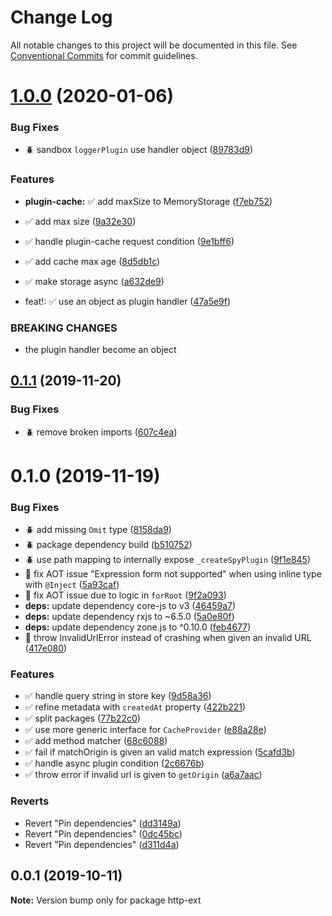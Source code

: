# Change Log

All notable changes to this project will be documented in this file.
See [Conventional Commits](https://conventionalcommits.org) for commit guidelines.

# [1.0.0](https://github.com/jscutlery/http-ext/compare/v0.1.1...v1.0.0) (2020-01-06)


### Bug Fixes

* :beetle: sandbox `loggerPlugin` use handler object ([89783d9](https://github.com/jscutlery/http-ext/commit/89783d99e966c7251cad794220a735b00b06dfbd))


### Features

* **plugin-cache:** ✅ add maxSize to MemoryStorage ([f7eb752](https://github.com/jscutlery/http-ext/commit/f7eb75250b189d9398070574e6b19a9f5a36aa38))
* ✅  add max size ([9a32e30](https://github.com/jscutlery/http-ext/commit/9a32e304307beed7731b49bde765397cb4d29130))
* ✅  handle plugin-cache request condition ([9e1bff6](https://github.com/jscutlery/http-ext/commit/9e1bff644d3b4cb4b52ec2e20bb793fa050f7517))
* ✅ add cache max age ([8d5db1c](https://github.com/jscutlery/http-ext/commit/8d5db1c8ee7462bb77cc9ac505fbe72fdb656a62))
* ✅ make storage async ([a632de9](https://github.com/jscutlery/http-ext/commit/a632de92f3ded22d92448548cc2f756a699e499f))


* feat!: :white_check_mark: use an object as plugin handler ([47a5e9f](https://github.com/jscutlery/http-ext/commit/47a5e9f87d9c4256578a005d77516cb2d7034327))


### BREAKING CHANGES

* the plugin handler become an object





## [0.1.1](https://github.com/jscutlery/http-ext/compare/v0.1.0...v0.1.1) (2019-11-20)


### Bug Fixes

* :beetle: remove broken imports ([607c4ea](https://github.com/jscutlery/http-ext/commit/607c4eac8ca7223219ff36358b00fc8098d01cab))





# 0.1.0 (2019-11-19)


### Bug Fixes

* :beetle: add missing `Omit` type ([8158da9](https://github.com/jscutlery/http-ext/commit/8158da9975df62ff15dbe77fa00ba53345d2ceca))
* :beetle: package dependency build ([b510752](https://github.com/jscutlery/http-ext/commit/b51075254dc2e337e3e8b5ef293156abf4bf54ff))
* :beetle: use path mapping to internally expose `_createSpyPlugin` ([9f1e845](https://github.com/jscutlery/http-ext/commit/9f1e8459738c2d0571cde0e95d4f9be19d64a440))
* 🐞 fix AOT issue "Expression form not supported" when using inline type with `@Inject` ([5a93caf](https://github.com/jscutlery/http-ext/commit/5a93caf536df1df9e01e3049cc2d8aed2f088eba))
* 🐞 fix AOT issue due to logic in `forRoot` ([9f2a093](https://github.com/jscutlery/http-ext/commit/9f2a093dda9b5f42b47fefcdefa735f1582380be))
* **deps:** update dependency core-js to v3 ([46459a7](https://github.com/jscutlery/http-ext/commit/46459a70847d5196fad6e591643c923dae86c8d6))
* **deps:** update dependency rxjs to ~6.5.0 ([5a0e80f](https://github.com/jscutlery/http-ext/commit/5a0e80f3819a7c67f9785c6d43324b79b341c427))
* **deps:** update dependency zone.js to ^0.10.0 ([feb4677](https://github.com/jscutlery/http-ext/commit/feb4677ce448297747c8bb9000992bce720620a1))
* 🐞 throw InvalidUrlError instead of crashing when given an invalid URL ([417e080](https://github.com/jscutlery/http-ext/commit/417e080346ba37ebcd54d10403c82fe2abcf4392))


### Features

* :white_check_mark: handle query string in store key ([9d58a36](https://github.com/jscutlery/http-ext/commit/9d58a366d053dae62f1ca093a2be6e6d5bf4fe8f))
* :white_check_mark: refine metadata with `createdAt` property ([422b221](https://github.com/jscutlery/http-ext/commit/422b2216623ada34e14bd08a7b3dd2b32b879e22))
* :white_check_mark: split packages ([77b22c0](https://github.com/jscutlery/http-ext/commit/77b22c01f5de59f02aa28e8bd3fd46e2c49d3bff))
* :white_check_mark: use more generic interface for `CacheProvider` ([e88a28e](https://github.com/jscutlery/http-ext/commit/e88a28ef6a990848e0a3d8faf6bbdd65ea6ba967))
* ✅ add method matcher ([68c6088](https://github.com/jscutlery/http-ext/commit/68c60885c9ec4afc7903ee25b58b9418721bf736))
* ✅ fail if matchOrigin is given an valid match expression ([5cafd3b](https://github.com/jscutlery/http-ext/commit/5cafd3ba42ab68742f4f70d905764e9cd35b18e5))
* ✅ handle async plugin condition ([2c6676b](https://github.com/jscutlery/http-ext/commit/2c6676b16a138ee093b2f70146dd21ce5a744a7b))
* ✅ throw error if invalid url is given to `getOrigin` ([a6a7aac](https://github.com/jscutlery/http-ext/commit/a6a7aacf3e3ea60cfa751f7c9df23be0eb42f2ad))


### Reverts

* Revert "Pin dependencies" ([dd3149a](https://github.com/jscutlery/http-ext/commit/dd3149a587ae63f9d6a99a6801d87b8f90780389))
* Revert "Pin dependencies" ([0dc45bc](https://github.com/jscutlery/http-ext/commit/0dc45bc7838ee46677a0fc8cb2241c5427873fbd))
* Revert "Pin dependencies" ([d311d4a](https://github.com/jscutlery/http-ext/commit/d311d4ad177d46493cc5dff4897726d7339acde4))





## 0.0.1 (2019-10-11)

**Note:** Version bump only for package http-ext
